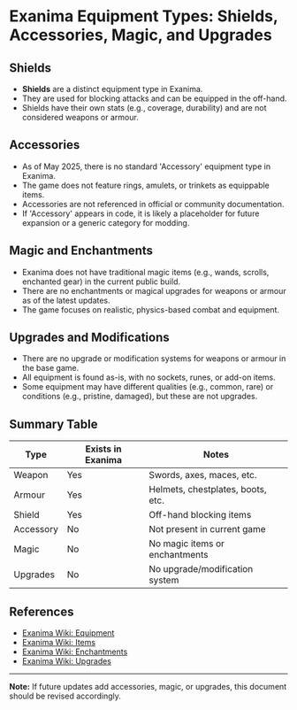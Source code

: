 # Exanima Equipment Types: Shields, Accessories, Magic, and Upgrades

## Shields
- **Shields** are a distinct equipment type in Exanima.
- They are used for blocking attacks and can be equipped in the off-hand.
- Shields have their own stats (e.g., coverage, durability) and are not considered weapons or armour.

## Accessories
- As of May 2025, there is no standard 'Accessory' equipment type in Exanima.
- The game does not feature rings, amulets, or trinkets as equippable items.
- Accessories are not referenced in official or community documentation.
- If 'Accessory' appears in code, it is likely a placeholder for future expansion or a generic category for modding.

## Magic and Enchantments
- Exanima does not have traditional magic items (e.g., wands, scrolls, enchanted gear) in the current public build.
- There are no enchantments or magical upgrades for weapons or armour as of the latest updates.
- The game focuses on realistic, physics-based combat and equipment.

## Upgrades and Modifications
- There are no upgrade or modification systems for weapons or armour in the base game.
- All equipment is found as-is, with no sockets, runes, or add-on items.
- Some equipment may have different qualities (e.g., common, rare) or conditions (e.g., pristine, damaged), but these are not upgrades.

## Summary Table
| Type      | Exists in Exanima | Notes                                   |
|-----------|-------------------|-----------------------------------------|
| Weapon    | Yes               | Swords, axes, maces, etc.               |
| Armour    | Yes               | Helmets, chestplates, boots, etc.       |
| Shield    | Yes               | Off-hand blocking items                 |
| Accessory | No                | Not present in current game             |
| Magic     | No                | No magic items or enchantments          |
| Upgrades  | No                | No upgrade/modification system          |

## References
- [Exanima Wiki: Equipment](https://exanima.fandom.com/wiki/Equipment)
- [Exanima Wiki: Items](https://exanima.fandom.com/wiki/Items)
- [Exanima Wiki: Enchantments](https://exanima.fandom.com/wiki/Enchantments)
- [Exanima Wiki: Upgrades](https://exanima.fandom.com/wiki/Upgrades)

---
**Note:** If future updates add accessories, magic, or upgrades, this document should be revised accordingly.
